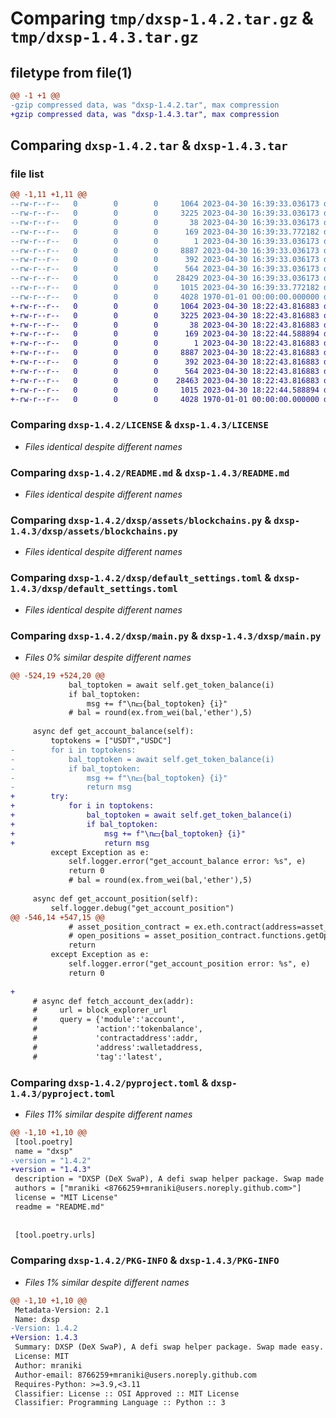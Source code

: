 # Comparing `tmp/dxsp-1.4.2.tar.gz` & `tmp/dxsp-1.4.3.tar.gz`

## filetype from file(1)

```diff
@@ -1 +1 @@
-gzip compressed data, was "dxsp-1.4.2.tar", max compression
+gzip compressed data, was "dxsp-1.4.3.tar", max compression
```

## Comparing `dxsp-1.4.2.tar` & `dxsp-1.4.3.tar`

### file list

```diff
@@ -1,11 +1,11 @@
--rw-r--r--   0        0        0     1064 2023-04-30 16:39:33.036173 dxsp-1.4.2/LICENSE
--rw-r--r--   0        0        0     3225 2023-04-30 16:39:33.036173 dxsp-1.4.2/README.md
--rw-r--r--   0        0        0       38 2023-04-30 16:39:33.036173 dxsp-1.4.2/dxsp/.gitignore
--rw-r--r--   0        0        0      169 2023-04-30 16:39:33.772182 dxsp-1.4.2/dxsp/__init__.py
--rw-r--r--   0        0        0        1 2023-04-30 16:39:33.036173 dxsp-1.4.2/dxsp/assets/__init__.py
--rw-r--r--   0        0        0     8887 2023-04-30 16:39:33.036173 dxsp-1.4.2/dxsp/assets/blockchains.py
--rw-r--r--   0        0        0      392 2023-04-30 16:39:33.036173 dxsp-1.4.2/dxsp/config.py
--rw-r--r--   0        0        0      564 2023-04-30 16:39:33.036173 dxsp-1.4.2/dxsp/default_settings.toml
--rw-r--r--   0        0        0    28429 2023-04-30 16:39:33.036173 dxsp-1.4.2/dxsp/main.py
--rw-r--r--   0        0        0     1015 2023-04-30 16:39:33.772182 dxsp-1.4.2/pyproject.toml
--rw-r--r--   0        0        0     4028 1970-01-01 00:00:00.000000 dxsp-1.4.2/PKG-INFO
+-rw-r--r--   0        0        0     1064 2023-04-30 18:22:43.816883 dxsp-1.4.3/LICENSE
+-rw-r--r--   0        0        0     3225 2023-04-30 18:22:43.816883 dxsp-1.4.3/README.md
+-rw-r--r--   0        0        0       38 2023-04-30 18:22:43.816883 dxsp-1.4.3/dxsp/.gitignore
+-rw-r--r--   0        0        0      169 2023-04-30 18:22:44.588894 dxsp-1.4.3/dxsp/__init__.py
+-rw-r--r--   0        0        0        1 2023-04-30 18:22:43.816883 dxsp-1.4.3/dxsp/assets/__init__.py
+-rw-r--r--   0        0        0     8887 2023-04-30 18:22:43.816883 dxsp-1.4.3/dxsp/assets/blockchains.py
+-rw-r--r--   0        0        0      392 2023-04-30 18:22:43.816883 dxsp-1.4.3/dxsp/config.py
+-rw-r--r--   0        0        0      564 2023-04-30 18:22:43.816883 dxsp-1.4.3/dxsp/default_settings.toml
+-rw-r--r--   0        0        0    28463 2023-04-30 18:22:43.816883 dxsp-1.4.3/dxsp/main.py
+-rw-r--r--   0        0        0     1015 2023-04-30 18:22:44.588894 dxsp-1.4.3/pyproject.toml
+-rw-r--r--   0        0        0     4028 1970-01-01 00:00:00.000000 dxsp-1.4.3/PKG-INFO
```

### Comparing `dxsp-1.4.2/LICENSE` & `dxsp-1.4.3/LICENSE`

 * *Files identical despite different names*

### Comparing `dxsp-1.4.2/README.md` & `dxsp-1.4.3/README.md`

 * *Files identical despite different names*

### Comparing `dxsp-1.4.2/dxsp/assets/blockchains.py` & `dxsp-1.4.3/dxsp/assets/blockchains.py`

 * *Files identical despite different names*

### Comparing `dxsp-1.4.2/dxsp/default_settings.toml` & `dxsp-1.4.3/dxsp/default_settings.toml`

 * *Files identical despite different names*

### Comparing `dxsp-1.4.2/dxsp/main.py` & `dxsp-1.4.3/dxsp/main.py`

 * *Files 0% similar despite different names*

```diff
@@ -524,19 +524,20 @@
             bal_toptoken = await self.get_token_balance(i)
             if bal_toptoken:
                 msg += f"\n💵{bal_toptoken} {i}"
             # bal = round(ex.from_wei(bal,'ether'),5)
 
     async def get_account_balance(self):
         toptokens = ["USDT","USDC"]
-        for i in toptokens:
-            bal_toptoken = await self.get_token_balance(i)
-            if bal_toptoken:
-                msg += f"\n💵{bal_toptoken} {i}"
-                return msg
+        try:
+            for i in toptokens:
+                bal_toptoken = await self.get_token_balance(i)
+                if bal_toptoken:
+                    msg += f"\n💵{bal_toptoken} {i}"
+                    return msg
         except Exception as e:
             self.logger.error("get_account_balance error: %s", e)
             return 0
             # bal = round(ex.from_wei(bal,'ether'),5)
 
     async def get_account_position(self):
         self.logger.debug("get_account_position")
@@ -546,14 +547,15 @@
             # asset_position_contract = ex.eth.contract(address=asset_out_address, abi=asset_out_abi)
             # open_positions = asset_position_contract.functions.getOpenPositions(walletaddress).call()
             return
         except Exception as e:
             self.logger.error("get_account_position error: %s", e)
             return 0
 
+
     # async def fetch_account_dex(addr):
     #     url = block_explorer_url
     #     query = {'module':'account',
     #             'action':'tokenbalance',
     #             'contractaddress':addr,
     #             'address':walletaddress,
     #             'tag':'latest',
```

### Comparing `dxsp-1.4.2/pyproject.toml` & `dxsp-1.4.3/pyproject.toml`

 * *Files 11% similar despite different names*

```diff
@@ -1,10 +1,10 @@
 [tool.poetry]
 name = "dxsp"
-version = "1.4.2"
+version = "1.4.3"
 description = "DXSP (DeX SwaP), A defi swap helper package. Swap made easy."
 authors = ["mraniki <8766259+mraniki@users.noreply.github.com>"]
 license = "MIT License"
 readme = "README.md"
 
 
 [tool.poetry.urls]
```

### Comparing `dxsp-1.4.2/PKG-INFO` & `dxsp-1.4.3/PKG-INFO`

 * *Files 1% similar despite different names*

```diff
@@ -1,10 +1,10 @@
 Metadata-Version: 2.1
 Name: dxsp
-Version: 1.4.2
+Version: 1.4.3
 Summary: DXSP (DeX SwaP), A defi swap helper package. Swap made easy.
 License: MIT
 Author: mraniki
 Author-email: 8766259+mraniki@users.noreply.github.com
 Requires-Python: >=3.9,<3.11
 Classifier: License :: OSI Approved :: MIT License
 Classifier: Programming Language :: Python :: 3
```

